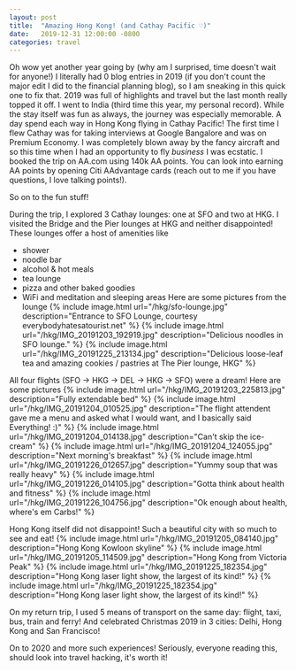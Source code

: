 ```yaml
---
layout: post
title:  "Amazing Hong Kong! (and Cathay Pacific ♡)"
date:   2019-12-31 12:00:00 -0800
categories: travel
---
```

Oh wow yet another year going by (why am I surprised, time doesn't wait for anyone!)
I literally had 0 blog entries in 2019 (if you don't count the major edit I did to the financial planning blog), so I am
sneaking in this quick one to fix that.
2019 was full of highlights and travel but the last month really topped it off. I went to India (third time this year, my
personal record). While the stay itself was fun as always, the journey was especially memorable. A day spend each way in
Hong Kong flying in Cathay Pacific! The first time I flew Cathay was for taking interviews at Google Bangalore and was on
Premium Economy. I was completely blown away by the fancy aircraft and so this time when I had an opportunity to fly *business*
I was ecstatic. I booked the trip on AA.com using 140k AA points. You can look into earning AA points by opening Citi
AAdvantage cards (reach out to me if you have questions, I love talking points!).

So on to the fun stuff!

During the trip, I explored 3 Cathay lounges: one at SFO and two at HKG. I visited the Bridge and the Pier lounges at HKG
and neither disappointed! These lounges offer a host of amenities like
* shower
* noodle bar
* alcohol & hot meals
* tea lounge
* pizza and other baked goodies
* WiFi and meditation and sleeping areas
Here are some pictures from the lounge
{% include image.html url="/hkg/sfo-lounge.jpg" description="Entrance to SFO Lounge, courtesy everybodyhatesatourist.net" %}
{% include image.html url="/hkg/IMG_20191203_192919.jpg" description="Delicious noodles in SFO lounge." %}
{% include image.html url="/hkg/IMG_20191225_213134.jpg" description="Delicious loose-leaf tea and amazing cookies / pastries at The Pier lounge, HKG" %}

All four flights (SFO -> HKG -> DEL -> HKG -> SFO) were a dream! Here are some pictures
{% include image.html url="/hkg/IMG_20191203_225813.jpg" description="Fully extendable bed" %}
{% include image.html url="/hkg/IMG_20191204_010525.jpg" description="The flight attendent gave me a menu and asked what I would want, and I basically said Everything! :)" %}
{% include image.html url="/hkg/IMG_20191204_014138.jpg" description="Can't skip the ice-cream" %}
{% include image.html url="/hkg/IMG_20191204_124055.jpg" description="Next morning's breakfast" %}
{% include image.html url="/hkg/IMG_20191226_012657.jpg" description="Yummy soup that was really heavy" %}
{% include image.html url="/hkg/IMG_20191226_014105.jpg" description="Gotta think about health and fitness" %}
{% include image.html url="/hkg/IMG_20191226_104756.jpg" description="Ok enough about health, where's em Carbs!" %}

Hong Kong itself did not disappoint! Such a beautiful city with so much to see and eat!
{% include image.html url="/hkg/IMG_20191205_084140.jpg" description="Hong Kong Kowloon skyline" %}
{% include image.html url="/hkg/IMG_20191205_114509.jpg" description="Hong Kong from Victoria Peak" %}
{% include image.html url="/hkg/IMG_20191225_182354.jpg" description="Hong Kong laser light show, the largest of its kind!" %}
{% include image.html url="/hkg/IMG_20191225_182354.jpg" description="Hong Kong laser light show, the largest of its kind!" %}

On my return trip, I used 5 means of transport on the same day: flight, taxi, bus, train and ferry! And celebrated Christmas
2019 in 3 cities: Delhi, Hong Kong and San Francisco!

On to 2020 and more such experiences! Seriously, everyone reading this, should look into travel hacking, it's worth it!
